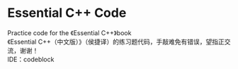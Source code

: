 # Essential C++ Code
Practice code for the 《Essential C++》book  
《Essential C++（中文版）》（侯捷译）的练习题代码，手敲难免有错误，望指正交流，谢谢！  
IDE：codeblock

